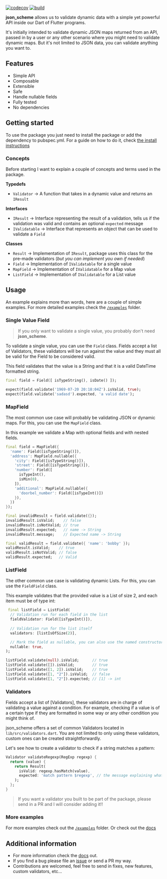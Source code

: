 [![codecov](https://codecov.io/gh/nombrekeff/json_scheme/branch/main/graph/badge.svg?token=SR5LZTDTW3)](https://codecov.io/gh/nombrekeff/json_scheme)
[![build](https://github.com/nombrekeff/json_scheme/actions/workflows/test_main.yml/badge.svg?branch=main)](https://github.com/nombrekeff/json_scheme/actions/workflows/test_main.yml)


**json_scheme** allows us to validate dynamic data with a simple yet powerful API inside our Dart of Flutter programs.

It's initially intended to validate dynamic JSON maps returned from an API, passed in by a user or any other scenario where you might need to validate dynamic maps. But it's not limited to JSON data, you can validate anything you want to.


## Features
* Simple API
* Composable
* Extensible
* Safe
* Handle nullable fields 
* Fully tested
* No dependencies

## Getting started
To use the package you just need to install the package or add the dependency to pubspec.yml. For a guide on how to do it, check [the install instructions](https://pub.dev/packages/json_scheme/install)

### Concepts
Before starting I want to explain a couple of concepts and terms used in the package.

**Typedefs**
* `Validator` -> A function that takes in a dynamic value and returns an `IResult`

**Interfaces**
* `IResult` -> Interface representing the result of a validation, tells us if the validation was valid and contains an optional `expected` message
* `IValidatable` -> Interface that represents an object that can be used to validate a `Field`

**Classes**
* `Result` -> Implementation of `IResult`, package uses this class for the pre-made validators (_but you can implement you own if needed_)
* `Field` -> Implementation of `IValidatable` for a single value
* `MapField` -> Implementation of `IValidatable` for a Map value
* `ListField` -> Implementation of `IValidatable` for a List value

## Usage
An example explains more than words, here are a couple of simple examples.
For more detailed examples check the [`/examples`]() folder. <!--TODO: ADD examples LINK-->

### Single Value Field
> If you only want to validate a single value, you probably don't need **json_scheme**.

To validate a single value, you can use the `Field` class. Fields accept a list of Validators, these validators will be run against the value and they must all be valid for the Field to be considered valid.

This field validates that the value is a String and that it is a valid DateTime formatted string. 
```dart
final field = Field([ isTypeString(), isDate() ]);

expect(field.validate('1969-07-20 20:18:04Z').isValid, true);
expect(field.validate('sadasd').expected, 'a valid date');
```

### MapField
The most common use case will probably be validating JSON or dynamic maps. For this, you can use the `MapField` class.

In this example we validate a Map with optional fields and with nested fields.
```dart
final field = MapField({
  'name': Field([isTypeString()]),
  'address': MapField.nullable({
    'city': Field([isTypeString()]),
    'street': Field([isTypeString()]),
    'number': Field([
      isTypeInt(),
      isMin(0),
    ]),
    'additional': MapField.nullable({
      'doorbel_number': Field([isTypeInt()])
    }),
  })
});

final invalidResult = field.validate({});
invalidResult.isValid;    // false
invalidResult.isNotValid; // true
invalidResult.expected;   // name -> String
invalidResult.message;    // Expected name -> String

final validResult = field.validate({ 'name': 'bobby' });
validResult.isValid;    // true
validResult.isNotValid; // false
validResult.expected;   // Valid
```

### ListField
The other common use case is validating dynamic Lists. For this, you can use the `FieldField` class.

This example validates that the provided value is a List of size 2, and each item must be of type int:
```dart
 final listField = ListField(
  // Validation run for each field in the list
  fieldValidator: Field([isTypeInt()]),
  
  // Validation run for the list itself
  validators: [listIsOfSize(2)],

  // Mark the field as nullable, you can also use the named constructor `ListField.nullable()`
  nullable: true,
);

listField.validate(null).isValid;      // true
listField.validate([]).isValid;        // true
listField.validate([1, 2]).isValid;    // true
listField.validate([1, "2"]).isValid;  // false
listField.validate([1, "2"]).expected; // [1] -> int
```

### Validators
Fields accept a list of [Validators], these validators are in charge of validating a value against a condition. 
For example, checking if a value is of a certain type if they are formatted in some way or any other condition you might think of.

json_scheme offers a set of common Validators located in `lib/src/validators.dart`. You are not limited to only using these validators, custom ones can be created straightforwardly. 

Let's see how to create a validator to check if a string matches a pattern:

```dart
Validator validateRegexp(RegExp regexp) {
  return (value) {
    return Result(
      isValid: regexp.hasMatch(value),  
      expected: 'match pattern $regexp', // the message explaining what this validator expected
    );
  };
}
```

> If you want a validator you built to be part of the package, please send in a PR and I will consider adding it!!

### More examples
For more examples check out the [`/examples`]() folder. Or check out the [docs]()

## Additional information

* For more information check the [docs]() out. 
* If you find a bug please file an [issue]() or send a PR my way.
* Contributions are welcomed, feel free to send in fixes, new features, custom validators, etc...

